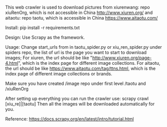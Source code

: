 This web crawler is used to download pictures from 
xiurenwang: repo xiuRenOrg, which is not accessible in China
http://www.xiuren.org/
and
aitaotu: repo taotu, which is accessible in China
https://www.aitaotu.com/

Install:
pip install -r requirements.txt

Design:
Use Scrapy as the framework.

Usage:
Change start_urls from in taotu_spider.py or xiu_ren_spider.py under spiders repo,
the list of url is the page you want to start to download images;
For xiuren, the url should be like "http://www.xiuren.org/page-4.html", which is the index page
for different image collections.
For aitaotu, the url should be like https://www.aitaotu.com/tag/ttns.html, which is the index page
of different image collections or brands.

Make sure you have created /image repo under first level /taotu and /xiuRenOrg

After setting up everything you can run the crawler use:
scrapy crawl [xiu_re]|[taotu]
Then all the images will be downloaded automatically for you.

Reference:
https://docs.scrapy.org/en/latest/intro/tutorial.html